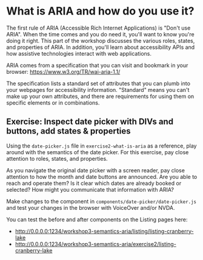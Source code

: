# What is ARIA and how do you use it?

The first rule of ARIA (Accessible Rich Internet Applications) is "Don't use ARIA". When the time comes and you do need it, you'll want to know you're doing it right. This part of the workshop discusses the various roles, states, and properties of ARIA. In addition, you'll learn about accessibility APIs and how assistive technologies interact with web applications.

ARIA comes from a specification that you can visit and bookmark in your browser: https://www.w3.org/TR/wai-aria-1.1/

The specification lists a standard set of attributes that you can plumb into your webpages for accessibility information. "Standard" means you can't make up your own attributes, and there are requirements for using them on specific elements or in combinations.

## Exercise: Inspect date picker with DIVs and buttons, add states & properties

Using the `date-picker.js` file in `exercise2-what-is-aria` as
a reference, play around with the semantics of the date picker. For this
exercise, pay close attention to roles, states, and properties.

As you navigate the original date picker with a screen reader, pay close attention to how the month and date buttons are announced. Are you able to
reach and operate them? Is it clear which dates are already
booked or selected? How might you communicate that information with ARIA?

Make changes to the component in `components/date-picker/date-picker.js`
and test your changes in the browser with VoiceOver and/or NVDA.

You can test the before and after components on the Listing pages here:

- http://0.0.0.0:1234/workshop3-semantics-aria/listing/listing-cranberry-lake
- http://0.0.0.0:1234/workshop3-semantics-aria/exercise2/listing-cranberry-lake
